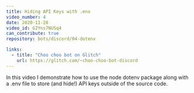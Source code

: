 ```yaml
---
title: Hiding API Keys with .env
video_number: 4
date: 2020-11-28
video_id: G2Yns7NUSq4
can_contribute: true
repository: bots/discord/04-dotenv

links:
  - title: "Choo choo bot on Glitch"
    url: https://glitch.com/~choo-choo-bot-discord
---
```

In this video I demonstrate how to use the node dotenv package along with a .env file to store (and hide!) API keys outside of the source code.
